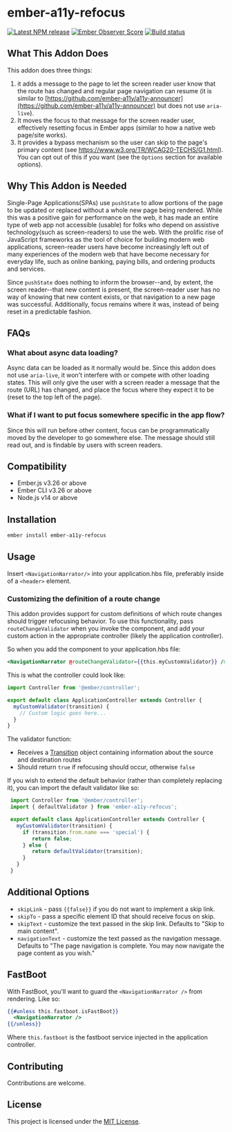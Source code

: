 # ember-a11y-refocus

[![Latest NPM release](https://img.shields.io/npm/v/ember-a11y-refocus.svg)](https://www.npmjs.com/package/ember-a11y-refocus)
[![Ember Observer Score](https://emberobserver.com/badges/ember-a11y-refocus.svg)](http://emberobserver.com/addons/ember-a11y-refocus)
[![Build status](https://github.com/ember-a11y/ember-a11y-refocus/actions/workflows/main.yml/badge.svg)](https://github.com/ember-a11y/ember-a11y-refocus/actions)

## What This Addon Does

This addon does three things:

1. it adds a message to the page to let the screen reader user know that the route has changed and regular page navigation can resume (it is similar to [https://github.com/ember-a11y/a11y-announcer](https://github.com/ember-a11y/a11y-announcer) but does not use `aria-live`).
2. It moves the focus to that message for the screen reader user, effectively resetting focus in Ember apps (similar to how a native web page/site works).
3. It provides a bypass mechanism so the user can skip to the page's primary content (see https://www.w3.org/TR/WCAG20-TECHS/G1.html). You can opt out of this if you want (see the `Options` section for available options).

## Why This Addon is Needed

Single-Page Applications(SPAs) use `pushState` to allow portions of the page to be updated or replaced without a whole new page being rendered. While this was a positive gain for performance on the web, it has made an entire type of web app not accessible (usable) for folks who depend on assistive technology(such as screen-readers) to use the web. With the prolific rise of JavaScript frameworks as the tool of choice for building modern web applications, screen-reader users have become increasingly left out of many experiences of the modern web that have become necessary for everyday life, such as online banking, paying bills, and ordering products and services.

Since `pushState` does nothing to inform the browser--and, by extent, the screen reader--that new content is present, the screen-reader user has no way of knowing that new content exists, or that navigation to a new page was successful. Additionally, focus remains where it was, instead of being reset in a predictable fashion.

## FAQs

### What about async data loading?

Async data can be loaded as it normally would be. Since this addon does not use `aria-live`, it won't interfere with or compete with other loading states. This will only give the user with a screen reader a message that the route (URL) has changed, and place the focus where they expect it to be (reset to the top left of the page).

### What if I want to put focus somewhere specific in the app flow?

Since this will run before other content, focus can be programmatically moved by the developer to go somewhere else. The message should still read out, and is findable by users with screen readers.

Compatibility
------------------------------------------------------------------------------

* Ember.js v3.26 or above
* Ember CLI v3.26 or above
* Node.js v14 or above

Installation
------------------------------------------------------------------------------

```bash
ember install ember-a11y-refocus
```

Usage
------------------------------------------------------------------------------

Insert `<NavigationNarrator/>` into your application.hbs file, preferably inside of a `<header>` element.

### Customizing the definition of a route change

This addon provides support for custom definitions of which route changes should trigger refocusing behavior.
To use this functionality, pass `routeChangeValidator` when you invoke the component, and add your custom action in the appropriate controller (likely the application controller).

So when you add the component to your application.hbs file:

```hbs
<NavigationNarrator @routeChangeValidator={{this.myCustomValidator}} />
```

This is what the controller could look like:

```js
import Controller from '@ember/controller';

export default class ApplicationController extends Controller {
  myCustomValidator(transition) {
    // Custom logic goes here...
  }
}
```

The validator function:

- Receives a [Transition](https://api.emberjs.com/ember/release/classes/Transition) object containing information about the source and destination routes
- Should return `true` if refocusing should occur, otherwise `false`

If you wish to extend the default behavior (rather than completely replacing it), you can import the default validator like so:

```js
 import Controller from '@ember/controller';
 import { defaultValidator } from 'ember-a11y-refocus';

 export default class ApplicationController extends Controller {
   myCustomValidator(transition) {
     if (transition.from.name === 'special') {
        return false;
     } else {
        return defaultValidator(transition);
     }
   }
 }
 ```

Additional Options
------------------------------------------------------------------------------

* `skipLink` - pass `{{false}}` if you do not want to implement a skip link.
* `skipTo` - pass a specific element ID that should receive focus on skip.
* `skipText` - customize the text passed in the skip link. Defaults to "Skip to main content".
* `navigationText` - customize the text passed as the navigation message. Defaults to "The page navigation is complete. You may now navigate the page content as you wish."

FastBoot
------------------------------------------------------------------------------

With FastBoot, you'll want to guard the `<NavigationNarrator />` from rendering. Like so:

```hbs
{{#unless this.fastboot.isFastBoot}}
  <NavigationNarrator />
{{/unless}}
```

Where `this.fastboot` is the fastboot service injected in the application controller.

Contributing
------------------------------------------------------------------------------

Contributions are welcome.

License
------------------------------------------------------------------------------

This project is licensed under the [MIT License](LICENSE.md).
